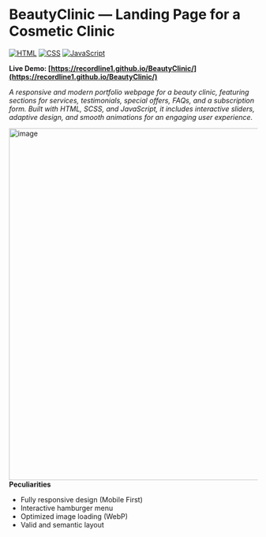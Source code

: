 # BeautyClinic — Landing Page for a Cosmetic Clinic

[![HTML](https://img.shields.io/badge/HTML5-E34F26?style=for-the-badge&logo=html5&logoColor=white)](https://developer.mozilla.org/en-US/docs/Web/HTML)
[![CSS](https://img.shields.io/badge/CSS3-1572B6?style=for-the-badge&logo=css3&logoColor=white)](https://developer.mozilla.org/en-US/docs/Web/CSS)
[![JavaScript](https://img.shields.io/badge/JavaScript-F7DF1E?style=for-the-badge&logo=javascript&logoColor=black)](https://developer.mozilla.org/en-US/docs/Web/JavaScript)

**Live Demo: [https://recordline1.github.io/BeautyClinic/](https://recordline1.github.io/BeautyClinic/)**

<i>A responsive and modern portfolio webpage for a beauty clinic, featuring sections for services, testimonials, special offers, FAQs, and a subscription form. Built with HTML, SCSS, and JavaScript, it includes interactive sliders, adaptive design, and smooth animations for an engaging user experience.</i>

<img width="714" height="auto" alt="image" src="https://github.com/user-attachments/assets/4fbfbfa8-c386-41ea-a92f-90f6e0223009" />

<br>
 <b>Peculiarities</b>
 
- Fully responsive design (Mobile First)
- Interactive hamburger menu
- Optimized image loading (WebP)
- Valid and semantic layout
